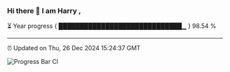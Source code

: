 ### Hi there 👋 I am Harry , 

⏳ Year progress { █████████████████████████████▁ } 98.54 %

---

⏰ Updated on Thu, 26 Dec 2024 15:24:37 GMT

![Progress Bar CI](https://github.com/duykhang68/duykhang68/workflows/Progress%20Bar%20CI/badge.svg)
